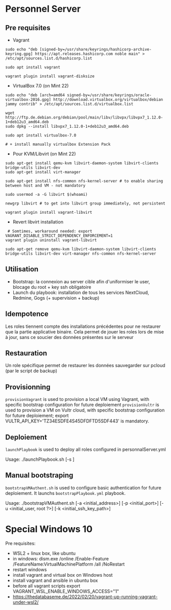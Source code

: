 # Personnel Server

## Pre requisites

* Vagrant
```
sudo echo "deb [signed-by=/usr/share/keyrings/hashicorp-archive-keyring.gpg] https://apt.releases.hashicorp.com noble main" > /etc/apt/sources.list.d/hashicorp.list

sudo apt install vagrant

vagrant plugin install vagrant-disksize
```


* VirtualBox 7.0 (on Mint 22)
```
sudo echo "deb [arch=amd64 signed-by=/usr/share/keyrings/oracle-virtualbox-2016.gpg] http://download.virtualbox.org/virtualbox/debian jammy contrib" > /etc/apt/sources.list.d/virtualbox.list

wget http://ftp.de.debian.org/debian/pool/main/libv/libvpx/libvpx7_1.12.0-1+deb12u3_amd64.deb
sudo dpkg --install libvpx7_1.12.0-1+deb12u3_amd64.deb

sudo apt install virtualbox-7.0

# + install manually virtualbox Extension Pack
```


* Pour KVM/Libvirt (on Mint 22)
```
sudo apt-get install qemu-kvm libvirt-daemon-system libvirt-clients bridge-utils libvirt-dev
sudo apt-get install virt-manager

sudo apt-get install nfs-common nfs-kernel-server # to enable sharing between host and VM - not mandatory

sudo usermod -a -G libvirt $(whoami)

newgrp libvirt # to get into libvirt group immediately, not persistent

vagrant plugin install vagrant-libvirt
```

* Revert libvirt installation

```
 # Somtimes, workaround needed: export VAGRANT_DISABLE_STRICT_DEPENDENCY_ENFORCEMENT=1
vagrant plugin uninstall vagrant-libvirt

sudo apt-get remove qemu-kvm libvirt-daemon-system libvirt-clients bridge-utils libvirt-dev virt-manager nfs-common nfs-kernel-server 
```

## Utilisation

* Bootstrap: la connexion au server cible afin d'uniformiser le user, blocage du root + key ssh obligatoire
* Launch du playbook: installation de tous les services NextCloud, Redmine, Gogs (+ supervision + backup)

## Idempotence

Les roles tiennent compte des installations précédentes pour ne restaurer que la partie applicative binaire. Cela permet de jouer les roles lors de mise à jour, sans ce soucier des données présentes sur le serveur

## Restauration

Un role spécifique permet de restaurer les données sauvegarder sur pcloud (par le script de backup)

## Provisionning

`provisionVagrant` is used to provision a local VM using Vagrant, with specific bootstrap configuration for future deploiement
`provisionVultr` is used to provision a VM on Vultr cloud, with specific bootstrap configuration for future deploiement; export VULTR_API_KEY='TZ34ESDFE4S45DFDFTD5SDF443' is mandatory.

## Deploiement

`launchPlaybook` is used to deploy all roles configured in personnalServer.yml

Usage: ./launchPlaybook.sh [-s <target server>]

## Manual bootstraping

`bootstrapVMAuthent.sh` is used to configure basic authentication for future deploiement. It launchs `bootstrapPlaybook.yml` playbook.

Usage: ./bootstrapVMAuthent.sh [-a <initial_address>] [-p <initial_port>] [-u <initial_user, root ?>] [-k <initial_ssh_key_path>]



# Special Windows 10

Pre requisites:
- WSL2 + linux box, like ubuntu
- in windows: dism.exe /online /Enable-Feature /FeatureName:VirtualMachinePlatform /all /NoRestart
- restart windows
- install vagrant and virtual box on Windows host
- install vagrant and ansible in ubuntu box
- before all vagrant scripts  export VAGRANT_WSL_ENABLE_WINDOWS_ACCESS="1"
- https://thedatabaseme.de/2022/02/20/vagrant-up-running-vagrant-under-wsl2/